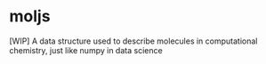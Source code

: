 # moljs
[WIP] A data structure used to describe molecules in computational chemistry, just like numpy in data science
